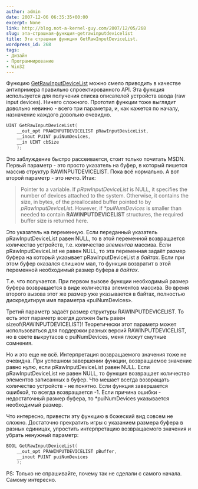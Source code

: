 ```yaml
---
author: admin
date: 2007-12-06 06:35:35+00:00
excerpt: None
link: http://blog.not-a-kernel-guy.com/2007/12/05/268
slug: эта-страшная-функция-getrawinputdevicelist
title: Эта страшная функция GetRawInputDeviceList.
wordpress_id: 268
tags:
- Дизайн
- Программирование
- Win32
---
```


Функцию [GetRawInputDeviceList](http://msdn2.microsoft.com/en-us/library/ms645598.aspx) можно смело приводить в качестве антипримера правильно спроектированного API. Эта функция используется для получения списка описателей устройств ввода (raw input devices). Ничего сложного. Прототип функции тоже выглядит довольно невинно - всего три параметра, и, как кажется по началу, назначение каждого довольно очевидно.

```cpp
UINT GetRawInputDeviceList(
    __out_opt PRAWINPUTDEVICELIST pRawInputDeviceList,
    __inout PUINT puiNumDevices,
    __in UINT cbSize
    );
```

Это заблуждение быстро рассеивается, стоит только почитать MSDN. Первый параметр - это просто указатель на буфер, в который пишется массив структур RAWINPUTDEVICELIST. Пока всё нормально. А вот второй параметр - это нечто. Итак:

> Pointer to a variable. If _pRawInputDeviceList_ is NULL, it specifies the number of devices attached to the system. Otherwise, it contains the size, in bytes, of the preallocated buffer pointed to by _pRawInputDeviceList_. However, if *_puiNumDevices_ is smaller than needed to contain **RAWINPUTDEVICELIST** structures, the required buffer size is returned here.

Это указатель на переменную. Если переданный указатель pRawInputDeviceList равен NULL, то в этой переменной возвращается количество устройств, т.е. количество _элементов_ массива. Если pRawInputDeviceList не равен NULL, то эта переменная задаёт размер буфера на который указывает pRawInputDeviceList _в байтах_. Если при этом буфер оказался слишком мал, то функция возвратит в этой переменной необходимый размер буфера _в байтах_.

Т.е. что получается. При первом вызове функции необходимый размер буфера возвращается в виде количества элементов массива. Во время второго вызова этот же размер уже указывается в байтах, полностью дискредитируя имя параметра «puiNumDevices».

Третий параметр задаёт размер структуры RAWINPUTDEVICELIST. То есть этот параметр всегдя должен быть равен sizeof(RAWINPUTDEVICELIST)! Теоретически этот параметр может использоваться для поддержки разных версий RAWINPUTDEVICELIST, но в свете выкрутасов с puiNumDevices, меня гложут смутные сомнения.

Но и это еще не всё. Интерпретация возвращаемого значения тоже не очевидна. При успешном завершении функции, возвращаемое значение равно нулю, если pRawInputDeviceList равен NULL. Если pRawInputDeviceList не равен NULL, то функция возвращает количество элементов записанных в буфер. Что мешает всегда возвращать количество устройств - не понятно. Если функция завершается ошибкой, то всегда возвращается -1. Если причина ошибки - недостаточный размер буфера, то *puiNumDevices указывается необходимый размер.

Что интересно, привести эту функцию в божеский вид совсем не сложно. Достаточно прекратить игры с указанием размера буфера в разных единицах, упростить интерпретацию возвращаемого значения и убрать ненужный параметр:

```cpp
BOOL GetRawInputDeviceList(
    __out_opt PRAWINPUTDEVICELIST pBuffer,
    __inout PUINT puiNumDevices
    );
```

PS: Только не спрашивайте, почему так не сделали с самого начала. Самому интересно. 
